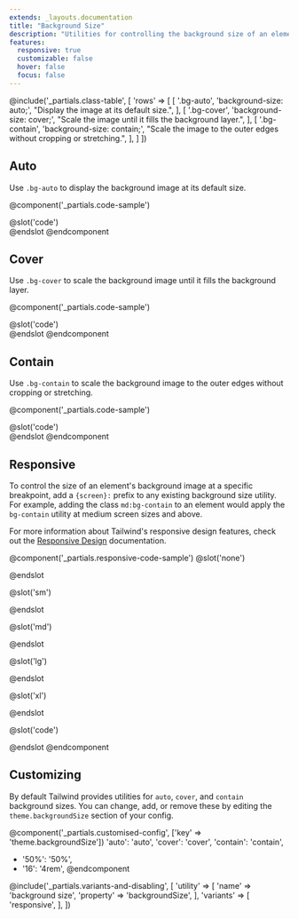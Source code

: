 ```yaml
---
extends: _layouts.documentation
title: "Background Size"
description: "Utilities for controlling the background size of an element's background image."
features:
  responsive: true
  customizable: false
  hover: false
  focus: false
---
```


@include('_partials.class-table', [
  'rows' => [
    [
      '.bg-auto',
      'background-size: auto;',
      "Display the image at its default size.",
    ],
    [
      '.bg-cover',
      'background-size: cover;',
      "Scale the image until it fills the background layer.",
    ],
    [
      '.bg-contain',
      'background-size: contain;',
      "Scale the image to the outer edges without cropping or stretching.",
    ],
  ]
])

## Auto

Use `.bg-auto` to display the background image at its default size.

@component('_partials.code-sample')
<div class="w-full bg-grey-400 h-48 bg-centre bg-auto" style="background-image:url('https://images.unsplash.com/photo-1459262838948-3e2de6c1ec80?ixlib=rb-1.2.1&ixid=eyJhcHBfaWQiOjEyMDd9&auto=format&fit=crop&w=800&q=80');">
</div>
@slot('code')
<div class="bg-auto bg-centre ..." style="background-image: url(...)"></div>
@endslot
@endcomponent

## Cover

Use `.bg-cover` to scale the background image until it fills the background layer.

@component('_partials.code-sample')
<div class="w-full mx-auto bg-grey-400 h-48 bg-centre bg-cover" style="background-image:url('https://images.unsplash.com/photo-1459262838948-3e2de6c1ec80?ixlib=rb-1.2.1&ixid=eyJhcHBfaWQiOjEyMDd9&auto=format&fit=crop&w=800&q=80');">
</div>
@slot('code')
<div class="bg-cover bg-centre ..." style="background-image: url(...)"></div>
@endslot
@endcomponent

## Contain

Use `.bg-contain` to scale the background image to the outer edges without cropping or stretching.

@component('_partials.code-sample')
<div class="w-full bg-grey-400 h-48 bg-centre bg-no-repeat bg-contain" style="background-image:url('https://images.unsplash.com/photo-1459262838948-3e2de6c1ec80?ixlib=rb-1.2.1&ixid=eyJhcHBfaWQiOjEyMDd9&auto=format&fit=crop&w=800&q=80');">
</div>
@slot('code')
<div class="bg-contain bg-centre ..." style="background-image: url(...)"></div>
@endslot
@endcomponent

## Responsive

To control the size of an element's background image at a specific breakpoint, add a `{screen}:` prefix to any existing background size utility. For example, adding the class `md:bg-contain` to an element would apply the `bg-contain` utility at medium screen sizes and above.

For more information about Tailwind's responsive design features, check out the [Responsive Design](/docs/responsive-design) documentation.

@component('_partials.responsive-code-sample')
@slot('none')
<div class="mx-auto w-64 bg-grey-400 h-48 bg-centre bg-no-repeat bg-auto" style="background-image:url('https://images.unsplash.com/photo-1459262838948-3e2de6c1ec80?ixlib=rb-1.2.1&ixid=eyJhcHBfaWQiOjEyMDd9&auto=format&fit=crop&w=800&q=80');">
</div>
@endslot

@slot('sm')
<div class="mx-auto w-64 bg-grey-400 h-48 bg-centre bg-no-repeat bg-cover" style="background-image:url('https://images.unsplash.com/photo-1459262838948-3e2de6c1ec80?ixlib=rb-1.2.1&ixid=eyJhcHBfaWQiOjEyMDd9&auto=format&fit=crop&w=800&q=80');">
</div>
@endslot

@slot('md')
<div class="mx-auto w-64 bg-grey-400 h-48 bg-centre bg-no-repeat bg-contain" style="background-image:url('https://images.unsplash.com/photo-1459262838948-3e2de6c1ec80?ixlib=rb-1.2.1&ixid=eyJhcHBfaWQiOjEyMDd9&auto=format&fit=crop&w=800&q=80');">
</div>
@endslot

@slot('lg')
<div class="mx-auto w-64 bg-grey-400 h-48 bg-centre bg-no-repeat bg-auto" style="background-image:url('https://images.unsplash.com/photo-1459262838948-3e2de6c1ec80?ixlib=rb-1.2.1&ixid=eyJhcHBfaWQiOjEyMDd9&auto=format&fit=crop&w=800&q=80');">
</div>
@endslot

@slot('xl')
<div class="mx-auto w-64 bg-grey-400 h-48 bg-centre bg-no-repeat bg-cover" style="background-image:url('https://images.unsplash.com/photo-1459262838948-3e2de6c1ec80?ixlib=rb-1.2.1&ixid=eyJhcHBfaWQiOjEyMDd9&auto=format&fit=crop&w=800&q=80');">
</div>
@endslot

@slot('code')
<div class="none:bg-auto sm:bg-cover md:bg-contain lg:bg-auto xl:bg-cover ..." style="background-image: url(...)"></div>
@endslot
@endcomponent

## Customizing

By default Tailwind provides utilities for `auto`, `cover`, and `contain` background sizes. You can change, add, or remove these by editing the `theme.backgroundSize` section of your config.

@component('_partials.customised-config', ['key' => 'theme.backgroundSize'])
  'auto': 'auto',
  'cover': 'cover',
  'contain': 'contain',
+ '50%': '50%',
+ '16': '4rem',
@endcomponent

@include('_partials.variants-and-disabling', [
    'utility' => [
        'name' => 'background size',
        'property' => 'backgroundSize',
    ],
    'variants' => [
        'responsive',
    ],
])
